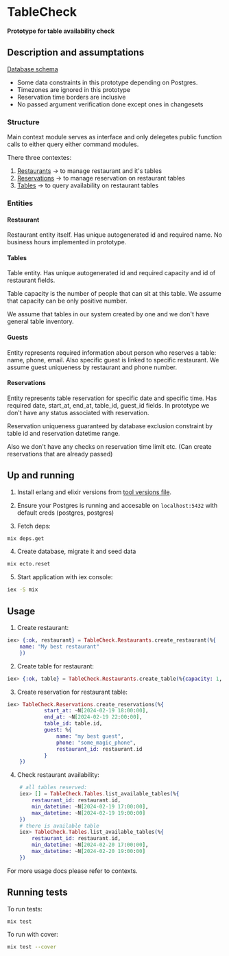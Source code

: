 # TableCheck

**Prototype for table availability check**

## Description and assumptations

[Database schema](./db_schema.png)

- Some data constraints in this prototype depending on Postgres.
- Timezones are ignored in this prototype
- Reservation time borders are inclusive
- No passed argument verification done except ones in changesets

### Structure

Main context module serves as interface and only delegetes public function
calls to either query either command modules.

There three contextes:

1. [Restaurants](./lib/table_check/restaurants.ex) -> to manage restaurant and it's tables
2. [Reservations](./lib/table_check/reservations.ex) -> to manage reservation on restaurant tables
3. [Tables](./lib/table_check/tables.ex) -> to query availability on restaurant tables

### Entities

#### Restaurant

Restaurant entity itself. Has unique autogenerated id and required name.
No business hours implemented in prototype.

#### Tables

Table entity. Has unique autogenerated id and required capacity and id of restaurant fields.

Table capacity is the number of people that can sit at this table. We assume that capacity can be only positive number.

We assume that tables in our system created by one and we
don't have general table inventory.

#### Guests

Entity represents required information about person who reserves a table: name, phone, email. Also specific guest is linked to specific restaurant. We assume guest uniqueness by restaurant and phone number.

#### Reservations

Entity represents table reservation for specific date and specific time. Has required date, start_at, end_at, table_id, guest_id fields. In prototype we don't
have any status associated with reservation.

Reservation uniqueness guaranteed by database exclusion constraint by table id and
reservation datetime range.

Also we don't have any checks on reservation time limit etc. (Can create reservations that are already passed)

## Up and running

1. Install erlang and elixir versions from [tool versions file](./.tool-versions).

2. Ensure your Postgres is running and accesable on `localhost:5432` with default creds (postgres, postgres)

3. Fetch deps:

```sh
mix deps.get
```

4. Create database, migrate it and seed data

```sh
mix ecto.reset
```

5. Start application with iex console:

```sh
iex -S mix
```

## Usage

1. Create restaurant:

```elixir
iex> {:ok, restaurant} = TableCheck.Restaurants.create_restaurant(%{
    name: "My best restaurant"
    })
```

2. Create table for restaurant:

```elixir
iex> {:ok, table} = TableCheck.Restaurants.create_table(%{capacity: 1, restaurant_id: restaurant.id})
```

3. Create reservation for restaurant table:

```elixir
iex> TableCheck.Reservations.create_reservations(%{
            start_at: ~N[2024-02-19 18:00:00],
            end_at: ~N[2024-02-19 22:00:00],
            table_id: table.id,
            guest: %{
                name: "my best guest",
                phone: "some_magic_phone",
                restaurant_id: restaurant.id
            }
    })
```

4. Check restaurant availability:

```elixir
    # all tables reserved:
    iex> [] = TableCheck.Tables.list_available_tables(%{
        restaurant_id: restaurant.id,
        min_datetime: ~N[2024-02-19 17:00:00],
        max_datetime: ~N[2024-02-19 19:00:00]
    })
    # there is available table
    iex> TableCheck.Tables.list_available_tables(%{
        restaurant_id: restaurant.id,
        min_datetime: ~N[2024-02-20 17:00:00],
        max_datetime: ~N[2024-02-20 19:00:00]
    })
```

For more usage docs please refer to contexts.

## Running tests

To run tests:

```sh
mix test
```

To run with cover:

```sh
mix test --cover
```
